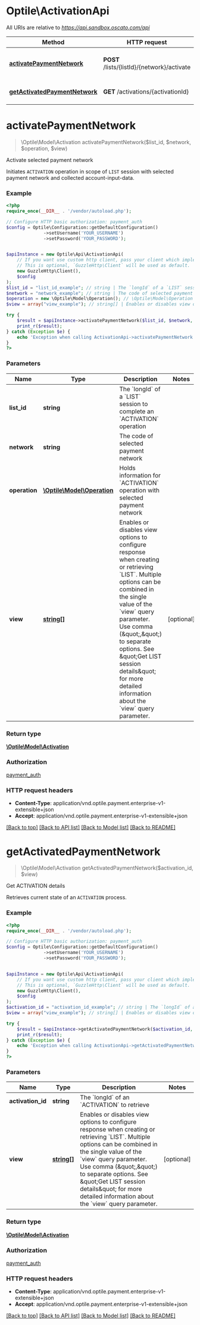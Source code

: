 # Optile\ActivationApi

All URIs are relative to *https://api.sandbox.oscato.com/api*

Method | HTTP request | Description
------------- | ------------- | -------------
[**activatePaymentNetwork**](ActivationApi.md#activatePaymentNetwork) | **POST** /lists/{listId}/{network}/activate | Activate selected payment network
[**getActivatedPaymentNetwork**](ActivationApi.md#getActivatedPaymentNetwork) | **GET** /activations/{activationId} | Get ACTIVATION details


# **activatePaymentNetwork**
> \Optile\Model\Activation activatePaymentNetwork($list_id, $network, $operation, $view)

Activate selected payment network

Initiates `ACTIVATION` operation in scope of `LIST` session with selected payment network and collected account-input-data.

### Example
```php
<?php
require_once(__DIR__ . '/vendor/autoload.php');

// Configure HTTP basic authorization: payment_auth
$config = Optile\Configuration::getDefaultConfiguration()
              ->setUsername('YOUR_USERNAME')
              ->setPassword('YOUR_PASSWORD');


$apiInstance = new Optile\Api\ActivationApi(
    // If you want use custom http client, pass your client which implements `GuzzleHttp\ClientInterface`.
    // This is optional, `GuzzleHttp\Client` will be used as default.
    new GuzzleHttp\Client(),
    $config
);
$list_id = "list_id_example"; // string | The `longId` of a `LIST` session to complete an `ACTIVATION` operation
$network = "network_example"; // string | The code of selected payment network
$operation = new \Optile\Model\Operation(); // \Optile\Model\Operation | Holds information for `ACTIVATION` operation with selected payment network
$view = array("view_example"); // string[] | Enables or disables view options to configure response when creating or retrieving `LIST`. Multiple options can be combined in the single value of the `view` query parameter. Use comma (\",\") to separate options.  See \"Get LIST session details\" for more detailed information about the `view` query parameter.

try {
    $result = $apiInstance->activatePaymentNetwork($list_id, $network, $operation, $view);
    print_r($result);
} catch (Exception $e) {
    echo 'Exception when calling ActivationApi->activatePaymentNetwork: ', $e->getMessage(), PHP_EOL;
}
?>
```

### Parameters

Name | Type | Description  | Notes
------------- | ------------- | ------------- | -------------
 **list_id** | **string**| The &#x60;longId&#x60; of a &#x60;LIST&#x60; session to complete an &#x60;ACTIVATION&#x60; operation |
 **network** | **string**| The code of selected payment network |
 **operation** | [**\Optile\Model\Operation**](../Model/Operation.md)| Holds information for &#x60;ACTIVATION&#x60; operation with selected payment network |
 **view** | [**string[]**](../Model/string.md)| Enables or disables view options to configure response when creating or retrieving &#x60;LIST&#x60;. Multiple options can be combined in the single value of the &#x60;view&#x60; query parameter. Use comma (\&quot;,\&quot;) to separate options.  See \&quot;Get LIST session details\&quot; for more detailed information about the &#x60;view&#x60; query parameter. | [optional]

### Return type

[**\Optile\Model\Activation**](../Model/Activation.md)

### Authorization

[payment_auth](../../README.md#payment_auth)

### HTTP request headers

 - **Content-Type**: application/vnd.optile.payment.enterprise-v1-extensible+json
 - **Accept**: application/vnd.optile.payment.enterprise-v1-extensible+json

[[Back to top]](#) [[Back to API list]](../../README.md#documentation-for-api-endpoints) [[Back to Model list]](../../README.md#documentation-for-models) [[Back to README]](../../README.md)

# **getActivatedPaymentNetwork**
> \Optile\Model\Activation getActivatedPaymentNetwork($activation_id, $view)

Get ACTIVATION details

Retrieves current state of an `ACTIVATION` process.

### Example
```php
<?php
require_once(__DIR__ . '/vendor/autoload.php');

// Configure HTTP basic authorization: payment_auth
$config = Optile\Configuration::getDefaultConfiguration()
              ->setUsername('YOUR_USERNAME')
              ->setPassword('YOUR_PASSWORD');


$apiInstance = new Optile\Api\ActivationApi(
    // If you want use custom http client, pass your client which implements `GuzzleHttp\ClientInterface`.
    // This is optional, `GuzzleHttp\Client` will be used as default.
    new GuzzleHttp\Client(),
    $config
);
$activation_id = "activation_id_example"; // string | The `longId` of an `ACTIVATION` to retrieve
$view = array("view_example"); // string[] | Enables or disables view options to configure response when creating or retrieving `LIST`. Multiple options can be combined in the single value of the `view` query parameter. Use comma (\",\") to separate options.  See \"Get LIST session details\" for more detailed information about the `view` query parameter.

try {
    $result = $apiInstance->getActivatedPaymentNetwork($activation_id, $view);
    print_r($result);
} catch (Exception $e) {
    echo 'Exception when calling ActivationApi->getActivatedPaymentNetwork: ', $e->getMessage(), PHP_EOL;
}
?>
```

### Parameters

Name | Type | Description  | Notes
------------- | ------------- | ------------- | -------------
 **activation_id** | **string**| The &#x60;longId&#x60; of an &#x60;ACTIVATION&#x60; to retrieve |
 **view** | [**string[]**](../Model/string.md)| Enables or disables view options to configure response when creating or retrieving &#x60;LIST&#x60;. Multiple options can be combined in the single value of the &#x60;view&#x60; query parameter. Use comma (\&quot;,\&quot;) to separate options.  See \&quot;Get LIST session details\&quot; for more detailed information about the &#x60;view&#x60; query parameter. | [optional]

### Return type

[**\Optile\Model\Activation**](../Model/Activation.md)

### Authorization

[payment_auth](../../README.md#payment_auth)

### HTTP request headers

 - **Content-Type**: application/vnd.optile.payment.enterprise-v1-extensible+json
 - **Accept**: application/vnd.optile.payment.enterprise-v1-extensible+json

[[Back to top]](#) [[Back to API list]](../../README.md#documentation-for-api-endpoints) [[Back to Model list]](../../README.md#documentation-for-models) [[Back to README]](../../README.md)

